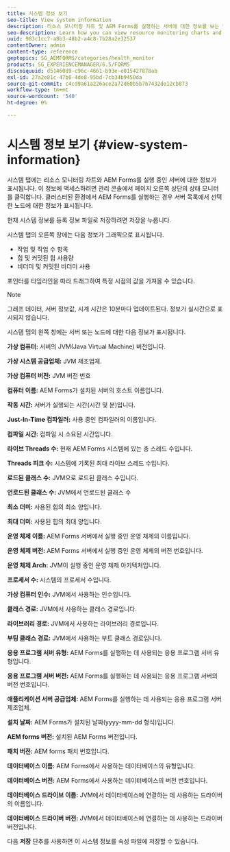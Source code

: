```yaml
---
title: 시스템 정보 보기
seo-title: View system information
description: 리소스 모니터링 차트 및 AEM Forms를 실행하는 서버에 대한 정보를 보는 방법에 대해 알아봅니다.
seo-description: Learn how you can view resource monitoring charts and information about the server that is running AEM forms.
uuid: 983c1cc7-a8b3-48b2-a4c8-7b28a2e32537
contentOwner: admin
content-type: reference
geptopics: SG_AEMFORMS/categories/health_monitor
products: SG_EXPERIENCEMANAGER/6.5/FORMS
discoiquuid: d51460d9-c96c-4661-b93e-e015427878ab
exl-id: 27a2e81c-47b0-4de8-95bd-7cb34b9450da
source-git-commit: c4cd9a61a226ace2a72d60b5b7b7432de12cb873
workflow-type: tm+mt
source-wordcount: '540'
ht-degree: 0%

---
```


# 시스템 정보 보기 {#view-system-information}

시스템 탭에는 리소스 모니터링 차트와 AEM Forms를 실행 중인 서버에 대한 정보가 표시됩니다. 이 정보에 액세스하려면 관리 콘솔에서 페이지 오른쪽 상단의 상태 모니터 를 클릭합니다. 클러스터된 환경에서 AEM Forms를 실행하는 경우 서버 목록에서 선택한 노드에 대한 정보가 표시됩니다.

현재 시스템 정보를 등록 정보 파일로 저장하려면 저장을 누릅니다.

시스템 탭의 오른쪽 창에는 다음 정보가 그래픽으로 표시됩니다.

* 작업 및 작업 수 항목
* 힙 및 커밋된 힙 사용량
* 비더미 및 커밋된 비더미 사용

포인터를 타임라인을 따라 드래그하여 특정 시점의 값을 가져올 수 있습니다.

>[!NOTE]
>
>그래프 데이터, 서버 정보값, 시계 시간은 10분마다 업데이트된다. 정보가 실시간으로 표시되지 않습니다.

시스템 탭의 왼쪽 창에는 서버 또는 노드에 대한 다음 정보가 표시됩니다.

**가상 컴퓨터:** 서버의 JVM(Java Virtual Machine) 버전입니다.

**가상 시스템 공급업체:** JVM 제조업체.

**가상 컴퓨터 버전:** JVM 버전 번호

**컴퓨터 이름:** AEM Forms가 설치된 서버의 호스트 이름입니다.

**작동 시간:** 서버가 실행되는 시간(시간 및 분)입니다.

**Just-In-Time 컴파일러:** 사용 중인 컴파일러의 이름입니다.

**컴파일 시간:** 컴파일 시 소요된 시간입니다.

**라이브 Threads 수:** 현재 AEM Forms 시스템에 있는 총 스레드 수입니다.

**Threads 피크 수:** 시스템에 기록된 최대 라이브 스레드 수입니다.

**로드된 클래스 수:** JVM으로 로드된 클래스 수입니다.

**언로드된 클래스 수:** JVM에서 언로드된 클래스 수

**최소 더미:** 사용된 힙의 최소 양입니다.

**최대 더미:** 사용된 힙의 최대 양입니다.

**운영 체제 이름:** AEM Forms 서버에서 실행 중인 운영 체제의 이름입니다.

**운영 체제 버전:** AEM Forms 서버에서 실행 중인 운영 체제의 버전 번호입니다.

**운영 체제 Arch:** JVM이 실행 중인 운영 체제 아키텍처입니다.

**프로세서 수:** 시스템의 프로세서 수입니다.

**가상 컴퓨터 인수:** JVM에서 사용하는 인수입니다.

**클래스 경로:** JVM에서 사용하는 클래스 경로입니다.

**라이브러리 경로:** JVM에서 사용하는 라이브러리 경로입니다.

**부팅 클래스 경로:** JVM에서 사용하는 부트 클래스 경로입니다.

**응용 프로그램 서버 유형:** AEM Forms를 실행하는 데 사용되는 응용 프로그램 서버 유형입니다.

**응용 프로그램 서버 버전:** AEM Forms를 실행하는 데 사용되는 응용 프로그램 서버의 버전 번호입니다.

**애플리케이션 서버 공급업체:** AEM Forms를 실행하는 데 사용되는 응용 프로그램 서버 제조업체.

**설치 날짜:** AEM Forms가 설치된 날짜(yyyy-mm-dd 형식)입니다.

**AEM forms 버전:** 설치된 AEM Forms 버전입니다.

**패치 버전:** AEM forms 패치 번호입니다.

**데이터베이스 이름:** AEM Forms에서 사용하는 데이터베이스의 유형입니다.

**데이터베이스 버전:** AEM Forms에서 사용하는 데이터베이스의 버전 번호입니다.

**데이터베이스 드라이브 이름:** JVM에서 데이터베이스에 연결하는 데 사용하는 드라이버의 이름입니다.

**데이터베이스 드라이버 버전:** JVM에서 데이터베이스에 연결하는 데 사용하는 드라이버 버전입니다.

다음 **저장** 단추를 사용하면 이 시스템 정보를 속성 파일에 저장할 수 있습니다.
